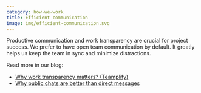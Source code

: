 ```yaml
---
category: how-we-work
title: Efficient communication
image: img/efficient-communication.svg
---
```


Productive communication and work transparency are crucial for project success.
We prefer to have open team communication by default. It greatly helps us keep
the team in sync and minimize distractions.

Read more in our blog:
- [Why work transparency matters? (Teamplify)](https://teamplify.com/blog/why-work-transparency-matters/)
- [Why public chats are better than direct messages](/blog/why-public-chats-are-better-than-direct-messages/)

